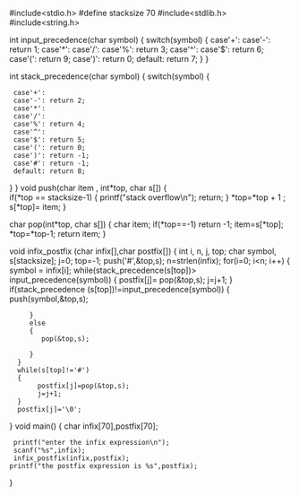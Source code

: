 #include<stdio.h>
#define stacksize 70
#include<stdlib.h>
#include<string.h>


int input_precedence(char symbol)
{
  switch(symbol)
  {
     case'+':
     case'-': return 1;
     case'*':
     case'/':
     case'%': return 3;
     case'^':
     case'$': return 6;
     case'(': return 9;
     case')': return 0;
     default: return 7;
  }
}



int stack_precedence(char symbol)
{
  switch(symbol)
  {
   
     case'+':
     case'-': return 2;
     case'*':
     case'/':
     case'%': return 4;
     case'^':
     case'$': return 5;
     case'(': return 0;
     case')': return -1;
     case'#': return -1;
     default: return 8;
  }
}
 void push(char item , int*top, char s[])
  {  
       if(*top == stacksize-1)
    {
         printf("stack overflow\n");
         return;
    }
    *top=*top + 1 ;
    s[*top]= item;
  }

   char pop(int*top, char s[])
   {
      char item;
      if(*top==-1)
         return -1;
         item=s[*top];
         *top=*top-1;
         return item;
   }

   void infix_postfix (char infix[],char postfix[])
   {
      int i, n, j, top;
      char symbol, s[stacksize];
      j=0;
      top=-1;
      push('#',&top,s);
      n=strlen(infix);
      for(i=0; i<n; i++)
      {
         symbol = infix[i];
         while(stack_precedence(s[top])> input_precedence(symbol))
         {
            postfix[j]= pop(&top,s);
            j=j+1;
         }
         if(stack_precedence (s[top])!=input_precedence(symbol))
         {
             push(symbol,&top,s);

         }
         else
         {
            pop(&top,s);

         }
      }
      while(s[top]!='#')
      {
           postfix[j]=pop(&top,s);
           j=j+1;
      }
      postfix[j]='\0';
   }
   void main()
   {
     char infix[70],postfix[70];
     
     printf("enter the infix expression\n");
     scanf("%s",infix);
     infix_postfix(infix,postfix);
    printf("the postfix expression is %s",postfix);
    
     
   }
   
